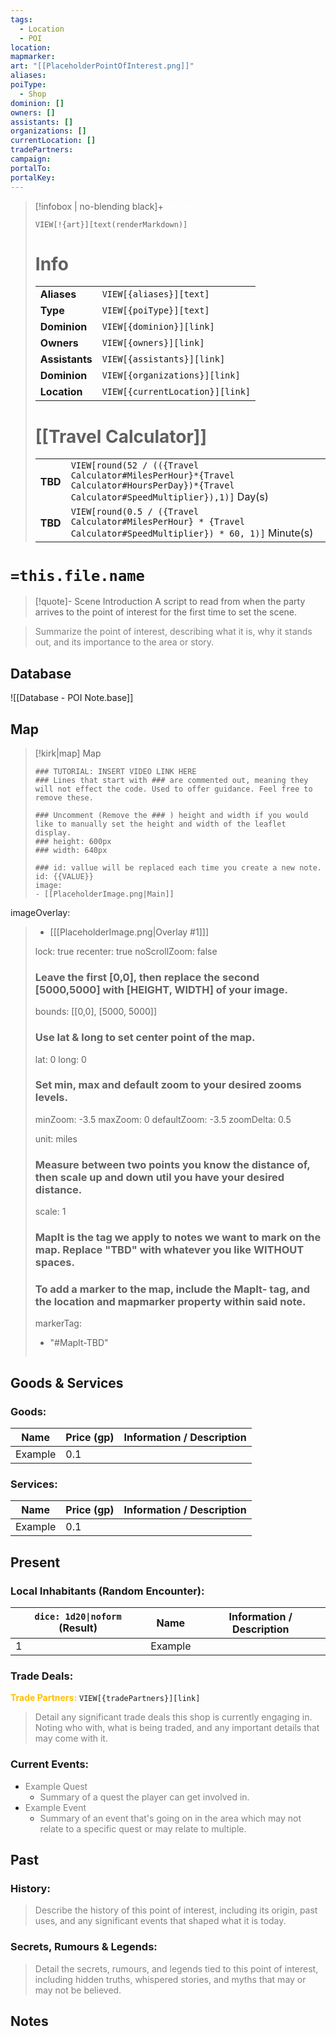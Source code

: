 ```yaml
---
tags:
  - Location
  - POI
location:
mapmarker:
art: "[[PlaceholderPointOfInterest.png]]"
aliases:
poiType:
  - Shop
dominion: []
owners: []
assistants: []
organizations: []
currentLocation: []
tradePartners:
campaign:
portalTo:
portalKey:
---
```


> [!infobox | no-blending black]+ <font color="#ffffff">Infobox</font>
> 
> `VIEW[!{art}][text(renderMarkdown)]`
> 
> # Info
> |  |  |
> |---|---|
> | **Aliases** | `VIEW[{aliases}][text]` |
> | **Type** | `VIEW[{poiType}][text]` |
> | **Dominion** | `VIEW[{dominion}][link]` |
> | **Owners** | `VIEW[{owners}][link]` |
> | **Assistants** | `VIEW[{assistants}][link]` |
> | **Dominion** | `VIEW[{organizations}][link]` |
> | **Location** | `VIEW[{currentLocation}][link]` |
> 
> # [[Travel Calculator]] 
> | |  |
> |---|---|
> | **TBD** | `VIEW[round(52 / (({Travel Calculator#MilesPerHour}*{Travel Calculator#HoursPerDay})*{Travel Calculator#SpeedMultiplier}),1)]` Day(s) |
> | **TBD** | `VIEW[round(0.5 / ({Travel Calculator#MilesPerHour} * {Travel Calculator#SpeedMultiplier}) * 60, 1)]` Minute(s) |

# `=this.file.name`

> [!quote]- Scene Introduction
> A script to read from when the party arrives to the point of interest for the first time to set the scene.

> <font color="#7f7f7f">Summarize the point of interest, describing what it is, why it stands out, and its importance to the area or story.</font>

## Database

![[Database - POI Note.base]]

## Map

> [!kirk|map] Map
> ```leaflet
> ### TUTORIAL: INSERT VIDEO LINK HERE
> ### Lines that start with ### are commented out, meaning they will not effect the code. Used to offer guidance. Feel free to remove these.
> 
> ### Uncomment (Remove the ### ) height and width if you would like to manually set the height and width of the leaflet display.
> ### height: 600px
> ### width: 640px
> 
> ### id: vallue will be replaced each time you create a new note.
> id: {{VALUE}}
> image: 
> - [[PlaceholderImage.png|Main]]
imageOverlay:
> - [[[PlaceholderImage.png|Overlay #1]]]
> 
> lock: true
> recenter: true
> noScrollZoom: false
> ### Leave the first [0,0], then replace the second [5000,5000] with [HEIGHT, WIDTH] of your image.
> bounds: [[0,0], [5000, 5000]]
> 
> ### Use lat & long to set center point of the map.
> lat: 0
> long: 0
> 
> ### Set min, max and default zoom to your desired zooms levels.
> minZoom: -3.5
> maxZoom: 0
> defaultZoom: -3.5
> zoomDelta: 0.5
> 
> unit: miles
> ### Measure between two points you know the distance of, then scale up and down util you have your desired distance.
> scale: 1
> ### MapIt is the tag we apply to notes we want to mark on the map. Replace "TBD" with whatever you like WITHOUT spaces.
> ### To add a marker to the map, include the MapIt- tag, and the location and mapmarker property within said note.
> markerTag: 
> - "#MapIt-TBD"
> ```

## Goods & Services

### Goods:

| Name    | Price (gp) | Information / Description |
| ------- | ---------- | ------------------------- |
| Example | 0.1        |                           |

### Services:

| Name    | Price (gp) | Information / Description |
| ------- | ---------- | ------------------------- |
| Example | 0.1        |                           |

## Present

### Local Inhabitants (Random Encounter):

| `dice: 1d20\|noform` (Result) | Name    | Information / Description |
| ----------------------------- | ------- | ------------------------- |
| 1                             | Example |                           |

### Trade Deals:

<font color="#ffc000">**Trade Partners:**</font> `VIEW[{tradePartners}][link]`

> <font color="#7f7f7f">Detail any significant trade deals this shop is currently engaging in. Noting who with, what is being traded, and any important details that may come with it.</font>

### Current Events:

 - <font color="#7f7f7f">Example Quest</font>
    - <font color="#7f7f7f">Summary of a quest the player can get involved in.</font>
 -  <font color="#7f7f7f">Example Event</font>
     -  <font color="#7f7f7f">Summary of an event that's going on in the area which may not relate to a specific quest or may relate to multiple.</font>

## Past

### History:

> <font color="#7f7f7f">Describe the history of this point of interest, including its origin, past uses, and any significant events that shaped what it is today.</font>

### Secrets, Rumours & Legends:

> <font color="#7f7f7f">Detail the secrets, rumours, and legends tied to this point of interest, including hidden truths, whispered stories, and myths that may or may not be believed.</font>


## Notes



